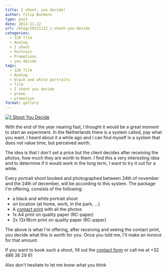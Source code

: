 ```yaml
---
title: I shoot, you decide!
author: Filip Bunkens
type: post
date: 2012-11-22
url: /blog/20121122_i-shoot-you-decide
categories:
  - 120 film
  - Analog
  - I shoot
  - Portrait
  - Promotions
  - you decide
tags:
  - 120 film
  - Analog
  - black and white portraits
  - film
  - I shoot you decide
  - promo
  - promotion
format: gallery
---
```

[![I Shoot You Decide][1]](/images/blogposts/ishoot_youdecide.jpg)

With the end of the year nearing fast, I thought it would be a great moment to start an experiment. In the Netherlands there is a system called, pay what you want. I heard about it a while ago and I can find myself in a system that does not value time, but perceived worth.

The idea is that I don't set a price but the client decides after receiving the photos, how much they are worth to them. I find this a very interesting idea and to determine if it would work in the long term, I want to try it out for a while.

Every portrait shoot booked and photographed between 24th of november and the 24th of december, will be according to this system. The package I'm offering, consists of the following:

  * a black and white portrait shoot
  * on location (at home, work, in the park, &#8230;)
  * A <a href="http://en.wikipedia.org/wiki/Contact_print" title="Contact print on wikipedia" rel="none">contact print</a> with all the photos
  * 1x A4 print on quality paper (RC-paper)
  * 2x 13x18cm print on quality paper (RC-paper)

The above is what I'm offering, after receiving and seeing the contact print, you decide what this is worth for you. Once you told me, I'll make an invoice for that amount.

If you want to book such a shoot, fill out the <a href="http://www.pitslamp.com/contact" title="Contact form" rel="me">contact form</a> or call me at +32 486 36 29 61

Also don't hesitate to let me know what you think

 [1]: /images/blogposts/ishoot_youdecide.jpg

